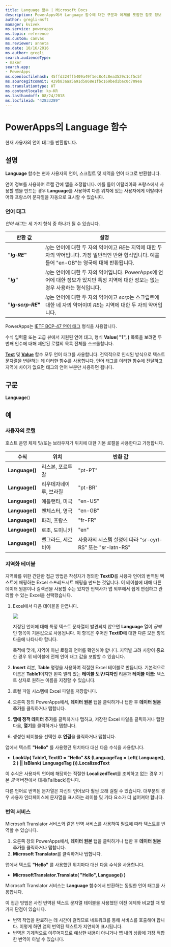 ```yaml
---
title: Language 함수 | Microsoft Docs
description: PowerApps에서 Language 함수에 대한 구문과 예제를 포함한 참조 정보
author: gregli-msft
manager: kvivek
ms.service: powerapps
ms.topic: reference
ms.custom: canvas
ms.reviewer: anneta
ms.date: 10/16/2016
ms.author: gregli
search.audienceType:
- maker
search.app:
- PowerApps
ms.openlocfilehash: 45ffd324ff5409a49f1ec8c4c8ea3529c1cf5c5f
ms.sourcegitcommit: 429b83aaa5a91d5868e1fbc169bed1bac0c709ea
ms.translationtype: HT
ms.contentlocale: ko-KR
ms.lasthandoff: 08/24/2018
ms.locfileid: "42833289"
---
```

# <a name="language-function-in-powerapps"></a>PowerApps의 Language 함수
현재 사용자의 언어 태그를 반환합니다.

## <a name="description"></a>설명
**Language** 함수는 현자 사용자의 언어, 스크립트 및 지역을 언어 태그로 반환합니다.

언어 정보를 사용하여 로캘 간에 앱을 조정합니다.  예를 들어 이탈리아와 프랑스에서 사용할 앱을 만드는 경우 **Language**를 사용하여 다른 위치에 있는 사용자에게 이탈리아어와 프랑스어 문자열을 자동으로 표시할 수 있습니다. 

### <a name="language-tags"></a>언어 태그
*언어 태그*는 세 가지 형식 중 하나가 될 수 있습니다.

| 반환 값 | 설명 |
| --- | --- |
| **"*lg&#8209;RE*"** |*lg*는 언어에 대한 두 자의 약어이고 *RE*는 지역에 대한 두 자의 약어입니다.  가장 일반적인 반환 형식입니다.  예를 들어 "en-GB"는 영국에 대해 반환됩니다. |
| **"*lg*"** |*lg*는 언어에 대한 두 자의 약어입니다.  PowerApps에 언어에 대한 정보가 있지만 특정 지역에 대한 정보는 없는 경우 사용하는 형식입니다. |
| **"*lg&#8209;scrp&#8209;RE*"** |*lg*는 언어에 대한 두 자의 약어이고 *scrp*는 스크립트에 대한 네 자의 약어이며 *RE*는 지역에 대한 두 자의 약어입니다. |

PowerApps는 [IETF BCP-47 언어 태그](https://tools.ietf.org/html/bcp47) 형식을 사용합니다.  

수식 입력줄 또는 고급 뷰에서 지원된 언어 태그, 형식 **Value( "1", )** 목록을 보려면 두 번째 인수에 대해 제안된 로캘의 목록 전체를 스크롤합니다.  

**[Text](function-text.md)** 및 **[Value](function-value.md)** 함수 모두 언어 태그를 사용합니다.  전역적으로 인식된 방식으로 텍스트 문자열을 변환하는 데 이러한 함수를 사용합니다.  언어 태그를 이러한 함수에 전달하고 지역에 차이가 없으면 태그의 언어 부분만 사용하면 됩니다.

## <a name="syntax"></a>구문
**Language**()

## <a name="examples"></a>예
### <a name="users-locale"></a>사용자의 로캘
호스트 운영 체제 및/또는 브라우저가 위치에 대한 기본 로캘을 사용한다고 가정합니다.

| 수식 | 위치 | 반환 값 |
| --- | --- | --- |
| **Language()** |리스본, 포르투갈 |"pt-PT" |
| **Language()** |리우데자네이루, 브라질 |"pt-BR" |
| **Language()** |애틀랜타, 미국 |"en-US" |
| **Language()** |맨체스터, 영국 |"en-GB" |
| **Language()** |파리, 프랑스 |"fr-FR" |
| **Language()** |로조, 도미니카 |"en" |
| **Language()** |벨그라드, 세르비아 |사용자의 시스템 설정에 따라 "sr-cyrl-RS" 또는 "sr-latn-RS" |

### <a name="localization-table"></a>지역화 테이블
지역화를 위한 간단한 접근 방법은 작성자가 정의한 **TextID**를 사용자 언어의 번역된 텍스트에 매핑하는 Excel 스프레드시트 매핑을 만드는 것입니다.  이 테이블에 대해 다른 데이터 원본이나 컬렉션을 사용할 수는 있지만 번역사가 앱 외부에서 쉽게 편집하고 관리할 수 있는 Excel을 선택했습니다.

1. Excel에서 다음 테이블을 만듭니다. 
   
    ![](media/function-language/loc-table.png)
   
    지정된 언어에 대해 특정 텍스트 문자열이 발견되지 않으면 **Language** 열이 *공백*인 항목이 기본값으로 사용됩니다. 이 항목은 주어진 **TextID**에 대한 다른 모든 항목 다음에 나타나야 합니다.
   
    목적에 맞게, 지역이 아닌 로캘의 언어를 확인해야 합니다.  지역별 고려 사항이 중요한 경우 위 테이블에 전체 언어 태그 값을 포함할 수 있습니다. 
2. **Insert** 리본, **Table** 명령을 사용하여 적절한 Excel 테이블로 만듭니다.  기본적으로 이름은 **Table1**이지만 왼쪽 멀리 있는 **테이블 도구/디자인**  리본과 **테이블 이름:** 텍스트 상자로 원하는 이름을 지정할 수 있습니다.
3. 로컬 파일 시스템에 Excel 파일을 저장합니다.   
4. 오른쪽 창의 PowerApps에서, **데이터 원본** 탭을 클릭하거나 탭한 후 **데이터 원본 추가**를 클릭하거나 탭합니다.
5. **앱에 정적 데이터 추가**를 클릭하거나 탭하고, 저장한 Excel 파일을 클릭하거나 탭한 다음, **열기**를 클릭하거나 탭합니다.
6. 생성한 테이블을 선택한 후 **연결**을 클릭하거나 탭합니다.

앱에서 텍스트 **"Hello"** 를 사용했던 위치마다 대신 다음 수식을 사용합니다.

* **LookUp( Table1, TextID = "Hello" && (LanguageTag = Left( Language(), 2 ) || IsBlank( LanguageTag ))).LocalizedText**  

이 수식은 사용자의 언어에 해당하는 적절한 **LocalizedText**를 조회하고 없는 경우 기본 *공백* 버전에서 대체(Fallback)합니다. 

다른 언어로 번역된 문자열은 자신의 언어보다 훨씬 오래 걸릴 수 있습니다.  대부분의 경우 사용자 인터페이스에 문자열을 표시하는 레이블 및 기타 요소가 더 넓어져야 합니다.

### <a name="translation-service"></a>번역 서비스
Microsoft Translator 서비스와 같은 번역 서비스를 사용하여 필요에 따라 텍스트를 번역할 수 있습니다.  

1. 오른쪽 창의 PowerApps에서, **데이터 원본** 탭을 클릭하거나 탭한 후 **데이터 원본 추가**를 클릭하거나 탭합니다.
2. **Microsoft Translator**를 클릭하거나 탭합니다.

앱에서 텍스트 **"Hello"** 를 사용했던 위치마다 대신 다음 수식을 사용합니다.

* **MicrosoftTranslator.Translate( "Hello", Language() )**

Microsoft Translator 서비스는 **Language** 함수에서 반환하는 동일한 언어 태그를 사용합니다.

이 접근 방법은 사전 번역된 텍스트 문자열 테이블을 사용했던 이전 예제와 비교할 때 몇 가지 단점이 있습니다.

* 번역 작업을 완료하는 데 시간이 걸리므로 네트워크를 통해 서비스를 호출해야 합니다.  이렇게 하면 앱의 번역된 텍스트가 지연되어 표시됩니다. 
* 번역은 기계적으로 이루어지므로 예상한 내용이 아니거나 앱 내의 상황에 가장 적합한 번역이 아닐 수 있습니다.

